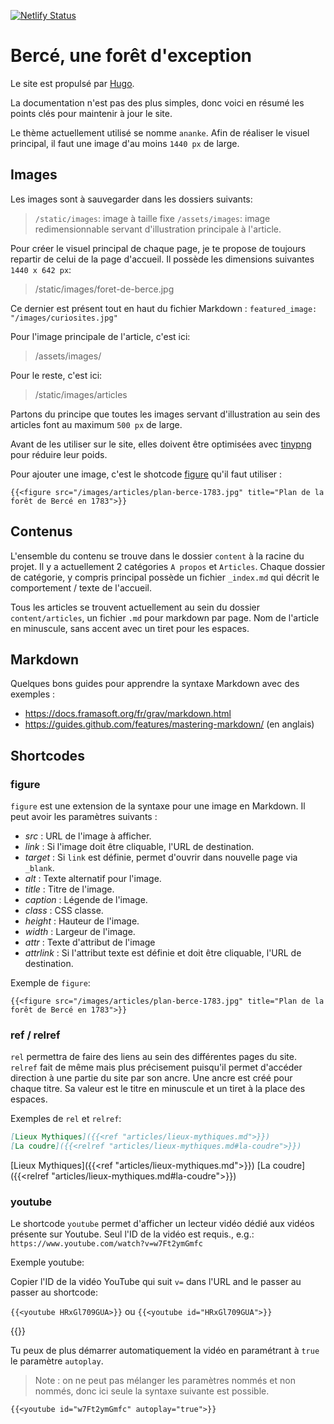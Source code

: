 [![Netlify Status](https://api.netlify.com/api/v1/badges/ebb0bdb1-42f8-4558-9f48-cf8a90ee35a7/deploy-status)](https://app.netlify.com/projects/foret-de-berce/deploys)

# Bercé, une forêt d'exception

Le site est propulsé par [Hugo](https://gohugo.io/documentation/).

La documentation n'est pas des plus simples, donc voici en résumé les points clés pour maintenir
à jour le site.

Le thème actuellement utilisé se nomme `ananke`.
Afin de réaliser le visuel principal, il faut une image d'au moins `1440 px` de large.


## Images

Les images sont à sauvegarder dans les dossiers suivants:
> `/static/images`: image à taille fixe
> `/assets/images`: image redimensionnable servant d'illustration principale à l'article. 

Pour créer le visuel principal de chaque page, je te propose de toujours repartir de celui de
la page d'accueil. Il possède les dimensions suivantes `1440 x 642 px`:
> /static/images/foret-de-berce.jpg

Ce dernier est présent tout en haut du fichier Markdown :
`featured_image: "/images/curiosites.jpg"`

Pour l'image principale de l'article, c'est ici:
> /assets/images/

Pour le reste, c'est ici:
> /static/images/articles

Partons du principe que toutes les images servant d'illustration au sein des articles font au
maximum `500 px` de large.

Avant de les utiliser sur le site, elles doivent être optimisées avec [tinypng](https://tinypng.com/)
pour réduire leur poids.

Pour ajouter une image, c'est le shotcode [figure](#figure) qu'il faut utiliser :
```
{{<figure src="/images/articles/plan-berce-1783.jpg" title="Plan de la forêt de Bercé en 1783">}}
```

## Contenus

L'ensemble du contenu se trouve dans le dossier `content` à la racine du projet.
Il y a actuellement 2 catégories `A propos` et `Articles`.
Chaque dossier de catégorie, y compris principal possède un fichier `_index.md` qui décrit
le comportement / texte de l'accueil.

Tous les articles se trouvent actuellement au sein du dossier `content/articles`, un fichier `.md`
pour markdown par page.
Nom de l'article en minuscule, sans accent avec un tiret pour les espaces.


## Markdown

Quelques bons guides pour apprendre la syntaxe Markdown avec des exemples :
+ https://docs.framasoft.org/fr/grav/markdown.html
+ https://guides.github.com/features/mastering-markdown/ (en anglais)


## Shortcodes

### figure

`figure` est une extension de la syntaxe pour une image en Markdown.
Il peut avoir les paramètres suivants : 

+ *src* : URL de l'image à afficher.
+ *link* : Si l'image doit être cliquable, l'URL de destination.
+ *target* : Si `link` est définie, permet d'ouvrir dans nouvelle page via `_blank`.
+ *alt* : Texte alternatif pour l'image.
+ *title* : Titre de l'image.
+ *caption* : Légende de l'image.
+ *class* : CSS classe.
+ *height* : Hauteur de l'image.
+ *width* : Largeur de l'image.
+ *attr* : Texte d'attribut de l'image
+ *attrlink* : Si l'attribut texte est définie et doit être cliquable, l'URL de destination.

Exemple de `figure`:

`{{<figure src="/images/articles/plan-berce-1783.jpg" title="Plan de la forêt de Bercé en 1783">}}`


### ref / relref

`rel` permettra de faire des liens au sein des différentes pages du site.
`relref` fait de même mais plus précisement puisqu'il permet d'accéder direction à une partie du site
par son ancre. Une ancre est créé pour chaque titre.
Sa valeur est le titre en minuscule et un tiret à la place des espaces.

Exemples de `rel` et `relref`:

```markdown
[Lieux Mythiques]({{<ref "articles/lieux-mythiques.md">}})
[La coudre]({{<relref "articles/lieux-mythiques.md#la-coudre">}})
```
[Lieux Mythiques]({{<ref "articles/lieux-mythiques.md">}})
[La coudre]({{<relref "articles/lieux-mythiques.md#la-coudre">}})

### youtube

Le shortcode `youtube` permet d'afficher un lecteur vidéo dédié aux vidéos présente sur Youtube.
Seul l'ID de la vidéo est requis., e.g.: `https://www.youtube.com/watch?v=w7Ft2ymGmfc`

Exemple youtube:

Copier l'ID de la vidéo YouTube qui suit `v=` dans l'URL and le passer au passer au shortcode:

`{{<youtube HRxGl709GUA>}}` ou ```{{<youtube id="HRxGl709GUA">}}```

{{<youtube HRxGl709GUA>}}

Tu peux de plus démarrer automatiquement la vidéo en paramétrant à `true` le paramètre `autoplay`.

> Note : on ne peut pas mélanger les paramètres nommés et non nommés, donc ici seule la syntaxe suivante est possible.

`{{<youtube id="w7Ft2ymGmfc" autoplay="true">}}`
